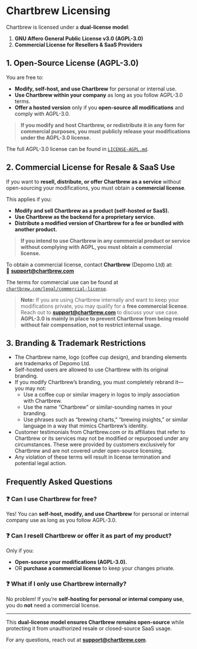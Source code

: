 # **Chartbrew Licensing**

Chartbrew is licensed under a **dual-license model**:  
1. **GNU Affero General Public License v3.0 (AGPL-3.0)**  
2. **Commercial License for Resellers & SaaS Providers**  

## **1. Open-Source License (AGPL-3.0)**  
You are free to:

- **Modify, self-host, and use Chartbrew** for personal or internal use.
- **Use Chartbrew within your company** as long as you follow AGPL-3.0 terms.
- **Offer a hosted version** only if you **open-source all modifications** and comply with AGPL-3.0.

> **If you modify and host Chartbrew, or redistribute it in any form for commercial purposes, you must publicly release your modifications under the AGPL-3.0 license.**

The full AGPL-3.0 license can be found in [`LICENSE-AGPL.md`](./LICENSE-AGPL.md).

## **2. Commercial License for Resale & SaaS Use**  
If you want to **resell, distribute, or offer Chartbrew as a service** without open-sourcing your modifications, you must obtain a **commercial license**.

This applies if you:

- **Modify and sell Chartbrew as a product (self-hosted or SaaS).**  
- **Use Chartbrew as the backend for a proprietary service.**  
- **Distribute a modified version of Chartbrew for a fee or bundled with another product.**  

> **If you intend to use Chartbrew in any commercial product or service without complying with AGPL, you must obtain a commercial license.**

To obtain a commercial license, contact **Chartbrew** (Depomo Ltd) at:  
📧 **support@chartbrew.com**  

The terms for commercial use can be found at [`chartbrew.com/legal/commercial-license`](https://chartbrew.com/legal/commercial-license).

> **Note:** If you are using Chartbrew internally and want to keep your modifications private, you may qualify for a **free commercial license**.  
> Reach out to **support@chartbrew.com** to discuss your use case.  
> **AGPL-3.0 is mainly in place to prevent Chartbrew from being resold without fair compensation, not to restrict internal usage.**

## **3. Branding & Trademark Restrictions**
- The Chartbrew name, logo (coffee cup design), and branding elements are trademarks of Depomo Ltd.
- Self-hosted users are allowed to use Chartbrew with its original branding.
- If you modify Chartbrew’s branding, you must completely rebrand it—you may not:
  - Use a coffee cup or similar imagery in logos to imply association with Chartbrew.
  - Use the name “Chartbrew” or similar-sounding names in your branding.
  - Use phrases such as “brewing charts,” “brewing insights,” or similar language in a way that mimics Chartbrew’s identity.
- Customer testimonials from Chartbrew.com or its affiliates that refer to Chartbrew or its services may not be modified or repurposed under any circumstances. These were provided by customers exclusively for Chartbrew and are not covered under open-source licensing.
- Any violation of these terms will result in license termination and potential legal action.

## **Frequently Asked Questions**

### ❓ Can I use Chartbrew for free?
Yes! You can **self-host, modify, and use Chartbrew** for personal or internal company use as long as you follow AGPL-3.0.

### ❓ Can I resell Chartbrew or offer it as part of my product?
Only if you:  
- **Open-source your modifications (AGPL-3.0).**  
- OR **purchase a commercial license** to keep your changes private.

### ❓ What if I only use Chartbrew internally?
No problem! If you’re **self-hosting for personal or internal company use**, you do **not** need a commercial license.

---

This **dual-license model ensures Chartbrew remains open-source** while protecting it from unauthorized resale or closed-source SaaS usage.

For any questions, reach out at **support@chartbrew.com**.
